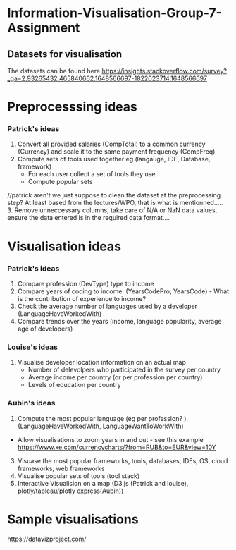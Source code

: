 # Information-Visualisation-Group-7-Assignment

## Datasets for visualisation
The datasets can be found here 
https://insights.stackoverflow.com/survey?_ga=2.93265432.465840662.1648566697-1822023714.1648566697

#  Preprocesssing ideas
### Patrick's ideas 

1. Convert all provided salaries (CompTotal) to a common currency (Currency) and scale it to the same payment frequency (CompFreq)
2. Compute sets of tools used together eg (langauge, IDE, Database, framework)
   - For each user collect a set of tools they use
   - Compute popular sets 

//patrick aren't we just suppose to clean the dataset at the preprocessing step? At least based from the lectures/WPO, 
that is what is mentionned.....
3. Remove unneccessary columns, take care of N/A or NaN data values, ensure the data entered is in the required data format....

# Visualisation ideas 
### Patrick's ideas
1. Compare profession (DevType) type to income
2. Compare years of coding to income. (YearsCodePro, YearsCode) - What is the contribution of experience to income?
3. Check the average number of languages used by a developer (LanguageHaveWorkedWith)
4.  Compare trends over the years (income, language popularity, average age of developers)

### Louise's ideas
1. Visualise developer location information on an actual map 
   * Number of delevolpers who participated in the survey per country 
   * Average income per country (or per profession per country)
   * Levels of education per country

### Aubin's ideas 
1. Compute the most popular language (eg per profession? ).  (LanguageHaveWorkedWith, LanguageWantToWorkWith)
  -  Allow visualisations to zoom years in and out - see this example https://www.xe.com/currencycharts/?from=RUB&to=EUR&view=10Y
3. Visuase the most popular frameworks, tools, databases, IDEs, OS, cloud frameworks, web frameworks 
4. Visualise popular sets of tools (tool stack)
5. Interactive Visualision on a map (D3.js (Patrick and louise), plotly/tableau/plotly express(Aubin))

# Sample visualisations
https://datavizproject.com/


